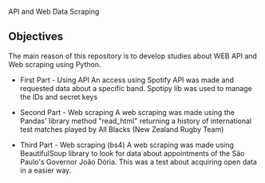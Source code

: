 API and Web Data Scraping

## Objectives

The main reason of this repository is to develop studies about WEB API and Web scraping using Python.

* First Part - Using API
An access using Spotify API was made and requested data about a specific band. Spotipy lib was used to manage the IDs and secret keys

* Second Part - Web scraping
A web scraping was made using the Pandas' library method "read_html" returning a history of international test matches played by All Blacks (New Zealand Rugby Team)

* Third Part - Web scraping (bs4)
A web scraping was made using BeautifulSoup library to look for data about appointments of the São Paulo's Governor João Dória. This was a test about acquiring open data in a easier way.







